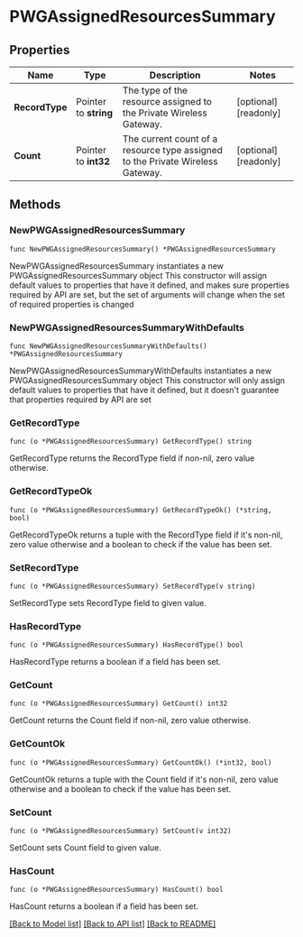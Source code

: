 # PWGAssignedResourcesSummary

## Properties

Name | Type | Description | Notes
------------ | ------------- | ------------- | -------------
**RecordType** | Pointer to **string** | The type of the resource assigned to the Private Wireless Gateway. | [optional] [readonly] 
**Count** | Pointer to **int32** | The current count of a resource type assigned to the Private Wireless Gateway. | [optional] [readonly] 

## Methods

### NewPWGAssignedResourcesSummary

`func NewPWGAssignedResourcesSummary() *PWGAssignedResourcesSummary`

NewPWGAssignedResourcesSummary instantiates a new PWGAssignedResourcesSummary object
This constructor will assign default values to properties that have it defined,
and makes sure properties required by API are set, but the set of arguments
will change when the set of required properties is changed

### NewPWGAssignedResourcesSummaryWithDefaults

`func NewPWGAssignedResourcesSummaryWithDefaults() *PWGAssignedResourcesSummary`

NewPWGAssignedResourcesSummaryWithDefaults instantiates a new PWGAssignedResourcesSummary object
This constructor will only assign default values to properties that have it defined,
but it doesn't guarantee that properties required by API are set

### GetRecordType

`func (o *PWGAssignedResourcesSummary) GetRecordType() string`

GetRecordType returns the RecordType field if non-nil, zero value otherwise.

### GetRecordTypeOk

`func (o *PWGAssignedResourcesSummary) GetRecordTypeOk() (*string, bool)`

GetRecordTypeOk returns a tuple with the RecordType field if it's non-nil, zero value otherwise
and a boolean to check if the value has been set.

### SetRecordType

`func (o *PWGAssignedResourcesSummary) SetRecordType(v string)`

SetRecordType sets RecordType field to given value.

### HasRecordType

`func (o *PWGAssignedResourcesSummary) HasRecordType() bool`

HasRecordType returns a boolean if a field has been set.

### GetCount

`func (o *PWGAssignedResourcesSummary) GetCount() int32`

GetCount returns the Count field if non-nil, zero value otherwise.

### GetCountOk

`func (o *PWGAssignedResourcesSummary) GetCountOk() (*int32, bool)`

GetCountOk returns a tuple with the Count field if it's non-nil, zero value otherwise
and a boolean to check if the value has been set.

### SetCount

`func (o *PWGAssignedResourcesSummary) SetCount(v int32)`

SetCount sets Count field to given value.

### HasCount

`func (o *PWGAssignedResourcesSummary) HasCount() bool`

HasCount returns a boolean if a field has been set.


[[Back to Model list]](../README.md#documentation-for-models) [[Back to API list]](../README.md#documentation-for-api-endpoints) [[Back to README]](../README.md)


